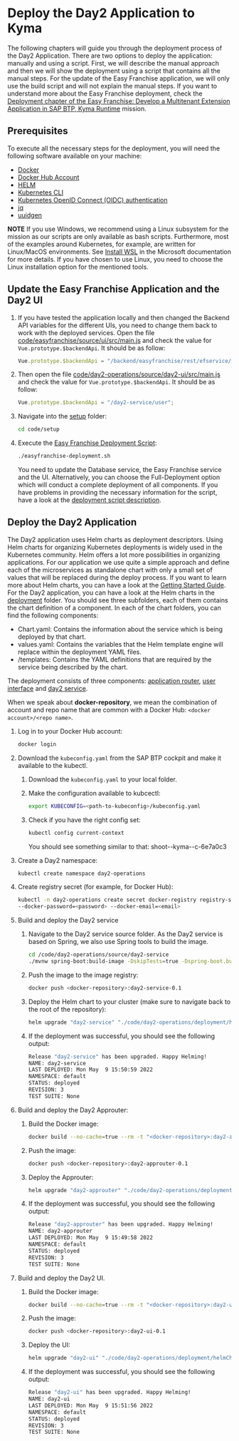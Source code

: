 # Deploy the Day2 Application to Kyma

The following chapters will guide you through the deployment process of the Day2 Application. There are two options to deploy the application: manually and using a script. First, we will describe the manual approach and then we will show the deployment using a script that contains all the manual steps. For the update of the Easy Franchise application, we will only use the build script and will not explain the manual steps. If you want to understand more about the Easy Franchise deployment, check the [Deployment chapter of the Easy Franchise: Develop a Multitenant Extension Application in SAP BTP, Kyma Runtime](https://github.com/SAP-samples/btp-kyma-multitenant-extension/tree/main/documentation/deploy) mission.

## Prerequisites

To execute all the necessary steps for the deployment, you will need the following software available on your machine:

* [Docker](https://docs.docker.com/get-started/#download-and-install-docker)
* [Docker Hub Account](https://hub.docker.com/)
* [HELM](https://helm.sh/docs/intro/install/)
* [Kubernetes CLI](https://kubernetes.io/docs/tasks/tools/#kubectl)
* [Kubernetes OpenID Connect (OIDC) authentication](https://github.com/int128/kubelogin)
* [jq](https://stedolan.github.io/jq/) 
* [uuidgen](https://packages.ubuntu.com/bionic/uuid-runtime)

**NOTE** If you use Windows, we recommend using a Linux subsystem for the mission as our scripts are only available as bash scripts. Furthermore, most of the examples around Kubernetes, for example, are written for Linux/MacOS environments. See [Install WSL](https://docs.microsoft.com/en-us/windows/wsl/install) in the Microsoft documentation for more details. If you have chosen to use Linux, you need to choose the Linux installation option for the mentioned tools.

## Update the Easy Franchise Application and the Day2 UI

1. If you have tested the application locally and then changed the Backend API variables for the different UIs, you need to change them back to work with the deployed services. Open the file [code/easyfranchise/source/ui/src/main.js](../../../code/easyfranchise/source/ui/src/main.js) and check the value for ```Vue.prototype.$backendApi```. It should be as follow:
   ```js
   Vue.prototype.$backendApi = "/backend/easyfranchise/rest/efservice/v1";

2. Then open the file [code/day2-operations/source/day2-ui/src/main.js](../../../code/day2-operations/source/day2-ui/src/main.js) and check the value for ```Vue.prototype.$backendApi```. It should be as follow:
   ```js
   Vue.prototype.$backendApi = "/day2-service/user";
   ```

3. Navigate into the [setup](../../../code/setup/) folder:

   ``` bash
   cd code/setup
   ```

4. Execute the [Easy Franchise Deployment Script](../../../code/setup/easyfranchise-deployment.sh):

   ``` bash
   ./easyfranchise-deployment.sh
   ```

   You need to update the Database service, the Easy Franchise service and the UI. Alternatively, you can choose the Full-Deployment option which will conduct a complete deployment of all components.
   If you have problems in providing the necessary information for the script, have a look at the [deployment script description](https://github.com/SAP-samples/btp-kyma-multitenant-extension/tree/main/documentation/appendix/script-deployment).

## Deploy the Day2 Application

The Day2 application uses Helm charts as deployment descriptors. Using Helm charts for organizing Kubernetes deployments is widely used in the Kubernetes community. Helm offers a lot more possibilities in organizing applications. For our application we use quite a simple approach and define each of the microservices as standalone chart with only a small set of values that will be replaced during the deploy process. If you want to learn more about Helm charts, you can have a look at the [Getting Started Guide](https://helm.sh/docs/chart_template_guide/getting_started/).
For the Day2 application, you can have a look at the Helm charts in the [deployment](../../../code/day2-operations/deployment/helmCharts/) folder. You should see three subfolders, each of them contains the chart definition of a component. In each of the chart folders, you can find the following components:

* Chart.yaml: Contains the information about the service which is being deployed by that chart.
* values.yaml: Contains the variables that the Helm template engine will replace within the deployment YAML files.
* /templates: Contains the YAML definitions that are required by the service being described by the chart.

The deployment consists of three components: [application router](../../../code/day2-operations/source/day2-approuter/), [user interface](../../../code/day2-operations/source/day2-ui/) and [day2 service](../../../code/day2-operations/source/day2-service/).

When we speak about **docker-repository**, we mean the combination of account and repo name that are common with a Docker Hub: `<docker account>/<repo name>`. 

1. Log in to your Docker Hub account:

   ``` bash
   docker login
   ```

2. Download the ```kubeconfig.yaml``` from the SAP BTP cockpit and make it available to the kubectl.
   1. Download the ```kubeconfig.yaml``` to your local folder.
   2. Make the configuration available to kubcectl:

      ```bash
      export KUBECONFIG=<path-to-kubeconfig>/kubeconfig.yaml
      ```

   3. Check if you have the right config set:

      ``` bash
      kubectl config current-context
      ```

      You should see something similar to that: shoot--kyma--c-6e7a0c3

3. Create a Day2 namespace:

   ```bash
   kubectl create namespace day2-operations
   ```

4. Create registry secret (for example, for Docker Hub):

   ```bash
   kubectl -n day2-operations create secret docker-registry registry-secret --docker-server=https://index.docker.io/v1/  --docker-username=<docker-id> 
   --docker-password=<password> --docker-email=<email>
   ```

5. Build and deploy the Day2 service 
   1. Navigate to the Day2 service source folder. As the Day2 service is based on Spring, we also use Spring tools to build the image.

      ``` bash
      cd /code/day2-operations/source/day2-service
      ./mvnw spring-boot:build-image -DskipTests=true -Dspring-boot.build-image.imageName="<docker-repository>:day2-service-0.1"
      ```

   2. Push the image to the image registry:

      ``` bash
      docker push <docker-repository>:day2-service-0.1
      ```

   3. Deploy the Helm chart to your cluster (make sure to navigate back to the root of the repository):

      ```bash
      helm upgrade "day2-service" "./code/day2-operations/deployment/helmCharts/day2-service-chart" --install --namespace day2-operations --set db.sqlendpoint="<HANA Cloud SQL Endpoint>" --set db.admin="<DB Admin User>" --set db.password="<DB Admin Password>" --set image.repository="<docker-repository>" --set image.tag="day2-service-0.1" --wait --timeout 300s --atomic
      ```

   4. If the deployment was successful, you should see the following output:

      ``` bash
      Release "day2-service" has been upgraded. Happy Helming!
      NAME: day2-service
      LAST DEPLOYED: Mon May  9 15:50:59 2022
      NAMESPACE: default
      STATUS: deployed
      REVISION: 3
      TEST SUITE: None
      ```

6. Build and deploy the Day2 Approuter:
   1. Build the Docker image:

      ```bash
      docker build --no-cache=true --rm -t "<docker-repository>:day2-approuter-0.1"  -f "code/day2-operations/deployment/docker/Dockerfile-day2-approuter" .
      ```

   2. Push the image:

      ``` bash
      docker push <docker-repository>:day2-approuter-0.1
      ```

   3. Deploy the Approuter:

      ```bash
      helm upgrade "day2-approuter" "./code/day2-operations/deployment/helmCharts/day2-approuter-chart" --install --namespace day2-operations --set clusterdomain="<kyma-cluster-domain>" --set image.repository="<docker-repository>" --set image.tag="day2-approuter-0.1" --wait --timeout 300s --atomic    
      ```

   4. If the deployment was successful, you should see the following output:

      ``` bash
      Release "day2-approuter" has been upgraded. Happy Helming!
      NAME: day2-approuter
      LAST DEPLOYED: Mon May  9 15:49:58 2022
      NAMESPACE: default
      STATUS: deployed
      REVISION: 3
      TEST SUITE: None
      ```

7. Build and deploy the Day2 UI.
   1. Build the Docker image:

      ```bash
      docker build --no-cache=true --rm -t "<docker-repository>:day2-ui-0.1"  -f "code/day2-operations/deployment/docker/Dockerfile-day2-ui" .
      ```

   2. Push the image:

      ``` bash
      docker push <docker-repository>:day2-ui-0.1
      ```

   3. Deploy the UI:

      ```bash
      helm upgrade "day2-ui" "./code/day2-operations/deployment/helmCharts/day2-ui-chart" --install --namespace day2-operations --set image.repository="<docker-repository>" --set image.tag="day2-ui-0.1" --wait --timeout 300s --atomic
      ```

   4. If the deployment was successful, you should see the following output:

      ``` bash
      Release "day2-ui" has been upgraded. Happy Helming!
      NAME: day2-ui
      LAST DEPLOYED: Mon May  9 15:51:56 2022
      NAMESPACE: default
      STATUS: deployed
      REVISION: 3
      TEST SUITE: None
      ```
